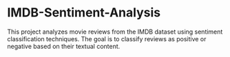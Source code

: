 # IMDB-Sentiment-Analysis
This project analyzes movie reviews from the IMDB dataset using sentiment classification techniques. The goal is to classify reviews as positive or negative based on their textual content.
